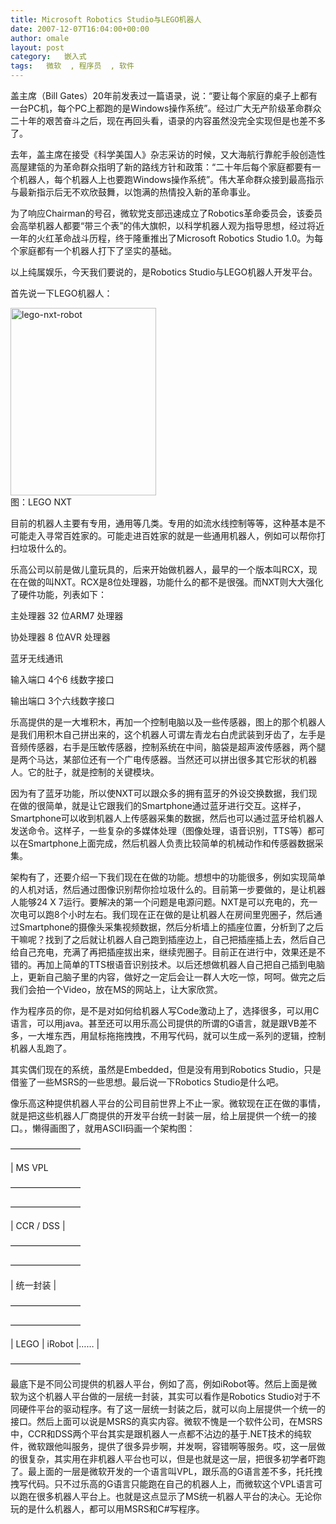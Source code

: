 ```yaml
---
title: Microsoft Robotics Studio与LEGO机器人
date: 2007-12-07T16:04:00+00:00
author: omale
layout: post
category:   嵌入式  
tags:   微软  , 程序员  , 软件
---
```

盖主席（Bill Gates）20年前发表过一篇语录，说：&ldquo;要让每个家庭的桌子上都有一台PC机，每个PC上都跑的是Windows操作系统&rdquo;。经过广大无产阶级革命群众二十年的艰苦奋斗之后，现在再回头看，语录的内容虽然没完全实现但是也差不多了。

去年，盖主席在接受《科学美国人》杂志采访的时候，又大海航行靠舵手般创造性高屋建瓴的为革命群众指明了新的路线方针和政策：&ldquo;二十年后每个家庭都要有一个机器人，每个机器人上也要跑Windows操作系统&rdquo;。伟大革命群众接到最高指示与最新指示后无不欢欣鼓舞，以饱满的热情投入新的革命事业。

为了响应Chairman的号召，微软党支部迅速成立了Robotics革命委员会，该委员会高举机器人都要&ldquo;带三个表&rdquo;的伟大旗帜，以科学机器人观为指导思想，经过将近一年的火红革命战斗历程，终于隆重推出了Microsoft Robotics Studio 1.0。为每个家庭都有一个机器人打下了坚实的基础。

以上纯属娱乐，今天我们要说的，是Robotics Studio与LEGO机器人开发平台。

首先说一下LEGO机器人：
	  
 

<p align="left">
  <a href="/uploads/2007/12/lego-nxt-robot.jpg"><img class="aligncenter size-medium wp-image-10300" height="300" src="/uploads/2007/12/lego-nxt-robot-233x300.jpg" title="lego-nxt-robot" width="233" /></a><br /> 图：LEGO NXT
</p>

目前的机器人主要有专用，通用等几类。专用的如流水线控制等等，这种基本是不可能走入寻常百姓家的。可能走进百姓家的就是一些通用机器人，例如可以帮你打扫垃圾什么的。

乐高公司以前是做儿童玩具的，后来开始做机器人，最早的一个版本叫RCX，现在在做的叫NXT。RCX是8位处理器，功能什么的都不是很强。而NXT则大大强化了硬件功能，列表如下：

主处理器 32 位ARM7 处理器
	  
协处理器 8 位AVR 处理器
	  
蓝牙无线通讯
	  
输入端口 4个6 线数字接口
	  
输出端口 3个六线数字接口

乐高提供的是一大堆积木，再加一个控制电脑以及一些传感器，图上的那个机器人是我们用积木自己拼出来的，这个机器人可谓左青龙右白虎武装到牙齿了，左手是音频传感器，右手是压敏传感器，控制系统在中间，脑袋是超声波传感器，两个腿是两个马达，某部位还有一个广电传感器。当然还可以拼出很多其它形状的机器人。它的肚子，就是控制的关键模块。

<p align="left">
  因为有了蓝牙功能，所以使NXT可以跟众多的拥有蓝牙的外设交换数据，我们现在做的很简单，就是让它跟我们的Smartphone通过蓝牙进行交互。这样子，Smartphone可以收到机器人上传感器采集的数据，然后也可以通过蓝牙给机器人发送命令。这样子，一些复杂的多媒体处理（图像处理，语音识别，TTS等）都可以在Smartphone上面完成，然后机器人负责比较简单的机械动作和传感器数据采集。
</p>

架构有了，还要介绍一下我们现在在做的功能。想想中的功能很多，例如实现简单的人机对话，然后通过图像识别帮你捡垃圾什么的。目前第一步要做的，是让机器人能够24 X 7运行。要解决的第一个问题是电源问题。NXT是可以充电的，充一次电可以跑8个小时左右。我们现在正在做的是让机器人在房间里兜圈子，然后通过Smartphone的摄像头采集视频数据，然后分析墙上的插座位置，分析到了之后干嘛呢？找到了之后就让机器人自己跑到插座边上，自己把插座插上去，然后自己给自己充电，充满了再把插座拔出来，继续兜圈子。目前正在进行中，效果还是不错的。再加上简单的TTS根语音识别技术。以后还想做机器人自己把自己插到电脑上，更新自己脑子里的内容，做好之一定后会让一群人大吃一惊，呵呵。做完之后我们会拍一个Video，放在MS的网站上，让大家欣赏。

作为程序员的你，是不是对如何给机器人写Code激动上了，选择很多，可以用C语言，可以用java。甚至还可以用乐高公司提供的所谓的G语言，就是跟VB差不多，一大堆东西，用鼠标拖拖拽拽，不用写代码，就可以生成一系列的逻辑，控制机器人乱跑了。

其实偶们现在的系统，虽然是Embedded，但是没有用到Robotics Studio，只是借鉴了一些MSRS的一些思想。最后说一下Robotics Studio是什么吧。

像乐高这种提供机器人平台的公司目前世界上不止一家。微软现在正在做的事情，就是把这些机器人厂商提供的开发平台统一封装一层，给上层提供一个统一的接口。，懒得画图了，就用ASCII码画一个架构图：

&#8212;&#8212;&#8212;&#8212;&#8212;&#8212;&#8212;&#8212;
	  
| MS VPL 
	  
&#8212;&#8212;&#8212;&#8212;&#8212;&#8212;&#8212;&#8212;
	  
&#8212;&#8212;&#8212;&#8212;&#8212;&#8212;&#8212;&#8212;
	  
| CCR / DSS |
	  
&#8212;&#8212;&#8212;&#8212;&#8212;&#8212;&#8212;&#8212;
	  
&#8212;&#8212;&#8212;&#8212;&#8212;&#8212;&#8212;&#8212;
	  
| 统一封装 |
	  
&#8212;&#8212;&#8212;&#8212;&#8212;&#8212;&#8212;&#8212;
	  
&#8212;&#8212;&#8212;&#8212;&#8212;&#8212;&#8212;&#8212;
	  
|  LEGO | iRobot |&hellip;&hellip; |
	  
&#8212;&#8212;&#8212;&#8212;&#8212;&#8212;&#8212;&#8212;

<p align="left">
  最底下是不同公司提供的机器人平台，例如了高，例如iRobot等。然后上面是微软为这个机器人平台做的一层统一封装，其实可以看作是Robotics Studio对于不同硬件平台的驱动程序。有了这一层统一封装之后，就可以向上层提供一个统一的接口。然后上面可以说是MSRS的真实内容。微软不愧是一个软件公司，在MSRS中，CCR和DSS两个平台其实是跟机器人一点都不沾边的基于.NET技术的纯软件，微软跟他叫服务，提供了很多异步啊，并发啊，容错啊等服务。哎，这一层做的很复杂，其实用在非机器人平台也可以，但是也就是这一层，把很多初学者吓跑了。最上面的一层是微软开发的一个语言叫VPL，跟乐高的G语言差不多，托托拽拽写代码。只不过乐高的G语言只能跑在自己的机器人上，而微软这个VPL语言可以跑在很多机器人平台上。也就是这点显示了MS统一机器人平台的决心。无论你玩的是什么机器人，都可以用MSRS和C#写程序。
</p>

 